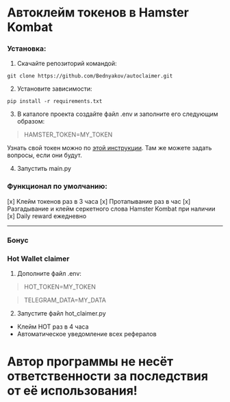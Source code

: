 Автоклейм токенов в Hamster Kombat
=====================

### Установка:
1. Скачайте репозиторий командой: 
```
git clone https://github.com/Bednyakov/autoclaimer.git
```
2. Установите зависимости: 
```
pip install -r requirements.txt
```
3. В каталоге проекта создайте файл .env и заполните его следующим образом:

> HAMSTER_TOKEN=MY_TOKEN

Узнать свой токен можно по [этой инструкции](https://t.me/itpolice/187). Там же можете задать вопросы, если они будут.

4. Запустить main.py

### Функционал по умолчанию:
[x] Клейм токенов раз в 3 часа
[x] Протапывание раз в час
[x] Разгадывание и клейм серкетного слова Hamster Kombat при наличии
[x] Daily reward ежедневно


-------------
### Бонус
### Hot Wallet claimer
1. Дополните файл .env:
> HOT_TOKEN=MY_TOKEN

> TELEGRAM_DATA=MY_DATA

2. Запустите файл hot_claimer.py

- Клейм HOT раз в 4 часа
- Автоматическое уведомление всех рефералов

# Автор программы не несёт ответственности за последствия от её использования!

